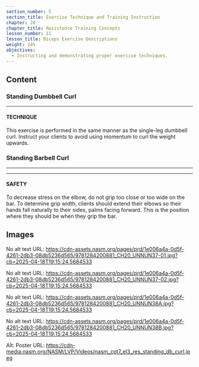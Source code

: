 ```yaml
---
section_number: 5
section_title: Exercise Technique and Training Instruction
chapter: 20
chapter_title: Resistance Training Concepts
lesson_number: 11
lesson_title: Biceps Exercise Descriptions
weight: 24%
objectives:
  - Instructing and demonstrating proper exercise techniques.
---
```


## Content
### Standing Dumbbell Curl

---

#### TECHNIQUE

This exercise is performed in the same manner as the single-leg dumbbell curl. Instruct your clients to avoid using momentum to curl the weight upwards.

### Standing Barbell Curl

---

---

#### SAFETY

To decrease stress on the elbow, do not grip too close or too wide on the bar. To determine grip width, clients should extend their elbows so their hands fall naturally to their sides, palms facing forward. This is the position where they should be when they grip the bar.

## Images

No alt text
URL: https://cdn-assets.nasm.org/pages/prd/1e006a4a-0d5f-4261-2db3-08db5236d565/9781284200881_CH20_UNNUN37-01.jpg?cb=2025-04-18T19:15:24.5684533

No alt text
URL: https://cdn-assets.nasm.org/pages/prd/1e006a4a-0d5f-4261-2db3-08db5236d565/9781284200881_CH20_UNNUN37-02.jpg?cb=2025-04-18T19:15:24.5684533

No alt text
URL: https://cdn-assets.nasm.org/pages/prd/1e006a4a-0d5f-4261-2db3-08db5236d565/9781284200881_CH20_UNNUN38A.jpg?cb=2025-04-18T19:15:24.5684533

No alt text
URL: https://cdn-assets.nasm.org/pages/prd/1e006a4a-0d5f-4261-2db3-08db5236d565/9781284200881_CH20_UNNUN38B.jpg?cb=2025-04-18T19:15:24.5684533

Alt: Poster
URL: https://cdn-media.nasm.org/NASM/LVP/Videos/nasm_cpt7_el3_res_standing_db_curl.jpeg